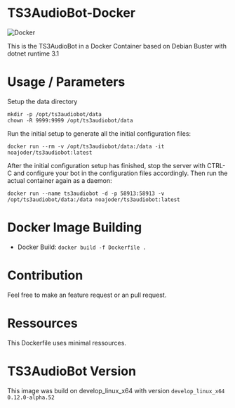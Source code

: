 # TS3AudioBot-Docker

![Docker](https://github.com/CookieCr2nk/TS3AudioBot-Docker/workflows/Docker/badge.svg?branch=master)

This is the TS3AudioBot in a Docker Container based on Debian Buster with dotnet runtime 3.1

# Usage / Parameters

Setup the data directory

```
mkdir -p /opt/ts3audiobot/data
chown -R 9999:9999 /opt/ts3audiobot/data
```

Run the initial setup to generate all the initial configuration files:

```docker run --rm -v /opt/ts3audiobot/data:/data -it noajoder/ts3audiobot:latest```

After the initial configuration setup has finished, stop the server with CTRL-C and configure your bot in the configuration files accordingly. Then run the actual container again as a daemon:

```docker run --name ts3audiobot -d -p 58913:58913 -v /opt/ts3audiobot/data:/data noajoder/ts3audiobot:latest```


# Docker Image Building

* Docker Build:  ```docker build -f Dockerfile . ```

# Contribution

Feel free to make an feature request or an pull request.

# Ressources

This Dockerfile uses minimal ressources.

# TS3AudioBot Version

This image was build on develop_linux_x64 with version ```develop_linux_x64 0.12.0-alpha.52```
